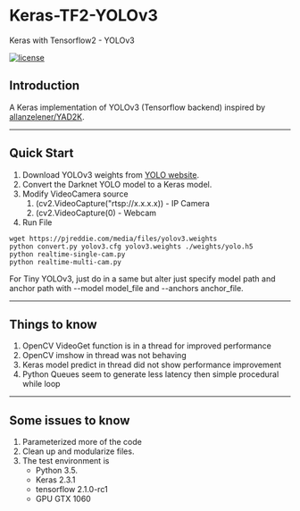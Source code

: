 # Keras-TF2-YOLOv3
Keras  with Tensorflow2 - YOLOv3 

[![license](https://img.shields.io/github/license/mashape/apistatus.svg)](LICENSE)

## Introduction

A Keras implementation of YOLOv3 (Tensorflow backend) inspired by [allanzelener/YAD2K](https://github.com/allanzelener/YAD2K).


---

## Quick Start

1. Download YOLOv3 weights from [YOLO website](http://pjreddie.com/darknet/yolo/).
2. Convert the Darknet YOLO model to a Keras model.
3. Modify VideoCamera source   
   1. (cv2.VideoCapture("rtsp://x.x.x.x)) - IP Camera
   2.  (cv2.VideoCapture(0) - Webcam
4. Run File

```
wget https://pjreddie.com/media/files/yolov3.weights
python convert.py yolov3.cfg yolov3.weights ./weights/yolo.h5
python realtime-single-cam.py
python realtime-multi-cam.py
```

For Tiny YOLOv3, just do in a same but alter just specify model path and anchor path with --model model_file and --anchors anchor_file.

---

## Things to know

1. OpenCV VideoGet function is in a thread for improved performance
2. OpenCV imshow in thread was not behaving
3. Keras model predict in thread did not show performance improvement
4. Python Queues seem to generate less latency then simple procedural while loop


---

## Some issues to know

1. Parameterized more of the code
2. Clean up and modularize files. 
3. The test environment is
    - Python 3.5.
    - Keras 2.3.1
    - tensorflow 2.1.0-rc1
    - GPU GTX 1060